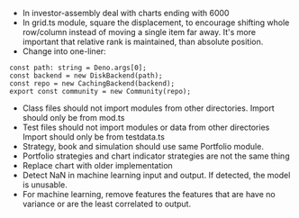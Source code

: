 - In investor-assembly deal with charts ending with 6000
- In grid.ts module, square the displacement, to encourage shifting whole
  row/column instead of moving a single item far away. It's more important that
  relative rank is maintained, than absolute position.
- Change into one-liner:

```
const path: string = Deno.args[0];
const backend = new DiskBackend(path);
const repo = new CachingBackend(backend);
export const community = new Community(repo);
```

- Class files should not import modules from other directories. Import should
  only be from mod.ts
- Test files should not import modules or data from other directories Import
  should only be from testdata.ts
- Strategy, book and simulation should use same Portfolio module.
- Portfolio strategies and chart indicator strategies are not the same thing
- Replace chart with older implementation
- Detect NaN in machine learning input and output. If detected, the model is unusable.
- For machine learning, remove features the features that are have no variance or are the least correlated to output.
